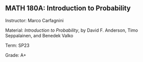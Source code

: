 ## MATH 180A: Introduction to Probability

Instructor: Marco Carfagnini

Material: *Introduction to Probability*, by David F. Anderson, Timo Seppalainen, and Benedek Valko

Term: SP23

Grade: A+
